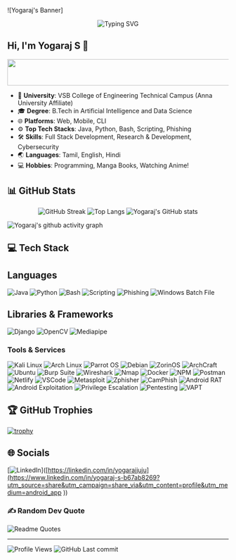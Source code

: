 ![Yogaraj's Banner]

<p align="center">
  <img src="https://readme-typing-svg.herokuapp.com/?font=Josefin+Sans&weight=700&size=46&pause=1000&color=DC143C&vCenter=true&width=800&lines=AI+%26+Data+Science:+Just+for+Fun;Self-Taught+Cybersecurity+Ninja;Researcher:+Always+Asking+Why;Exploitation:+My+Secret+Weapon;Life+and+the+Network!" alt="Typing SVG"/>
</p>

## Hi, I'm Yogaraj S 👋

<p align="center">
    <img src="https://img.shields.io/badge/Self--Taught_Software_Engineer_%26_Cybersecurity_Enthusiast-crimson?style=for-the-badge&logoColor=white" alt="Self-Taught Software Engineer & Cybersecurity Enthusiast" width="3000" height="60"/>
</p>

- 🏫 **University**: VSB College of Engineering Technical Campus (Anna University Affiliate)
- 🎓 **Degree**: B.Tech in Artificial Intelligence and Data Science
- 🌐 **Platforms**: Web, Mobile, CLI
- ⚙️ **Top Tech Stacks**: Java, Python, Bash, Scripting, Phishing
- 🛠️ **Skills**: Full Stack Development, Research & Development, Cybersecurity
- 🌏 **Languages**: Tamil, English, Hindi
- 💻 **Hobbies**: Programming, Manga Books, Watching Anime!

## 📊 GitHub Stats

<div align="center">

![GitHub Streak](http://github-readme-streak-stats.herokuapp.com?user=yogarajjuju&theme=chartreuse-dark&hide_border=true&date_format=M%20j%5B%2C%20Y%5D&v=20241107101720)
![Top Langs](https://github-readme-stats.vercel.app/api/top-langs/?username=yogarajjuju&layout=compact&hide_border=true&theme=chartreuse-dark&v=20241107101720)
![Yogaraj's GitHub stats](https://github-readme-stats.vercel.app/api?username=yogarajjuju&theme=chartreuse-dark&hide_border=true&show_icons=true&v=20241107101720)

</div>

<!-- Contribution Graph -->
![Yogaraj's github activity graph](https://github-readme-activity-graph.vercel.app/graph?username=yogarajjuju&theme=github-compact&v=20241107101720)

<!-- Tech Stack -->
## 💻 Tech Stack

## Languages
![Java](https://img.shields.io/badge/java-%23ED8B00.svg?style=for-the-badge&logo=java&logoColor=white) 
![Python](https://img.shields.io/badge/python-3670A0?style=for-the-badge&logo=python&logoColor=ffdd54) 
![Bash](https://img.shields.io/badge/bash-%2312100E.svg?style=for-the-badge&logo=gnu-bash&logoColor=white) 
![Scripting](https://img.shields.io/badge/scripting-%234B4B4B.svg?style=for-the-badge&logoColor=white) 
![Phishing](https://img.shields.io/badge/phishing-%23DC143C.svg?style=for-the-badge&logoColor=white) 
![Windows Batch File](https://img.shields.io/badge/Windows_Batch_File-%230000FF.svg?style=for-the-badge&logo=windows&logoColor=white)

## Libraries & Frameworks
![Django](https://img.shields.io/badge/django-%23092E20.svg?style=for-the-badge&logo=django&logoColor=white) 
![OpenCV](https://img.shields.io/badge/OpenCV-%23white.svg?style=for-the-badge&logo=opencv&logoColor=%23white) 
![Mediapipe](https://img.shields.io/badge/Mediapipe-%23000000.svg?style=for-the-badge&logo=mediapipe&logoColor=%23white) 

### Tools & Services

![Kali Linux](https://img.shields.io/badge/Kali%20Linux-557C93?style=for-the-badge&logo=kali-linux&logoColor=white)
![Arch Linux](https://img.shields.io/badge/Arch_Linux-1793D1?style=for-the-badge&logo=arch-linux&logoColor=white) 
![Parrot OS](https://img.shields.io/badge/Parrot%20OS-1F5EAB?style=for-the-badge&logo=parrotos&logoColor=white)
![Debian](https://img.shields.io/badge/Debian-A81D33?style=for-the-badge&logo=debian&logoColor=white)
![ZorinOS](https://img.shields.io/badge/Zorin%20OS-0CC1F3?style=for-the-badge&logo=zorin&logoColor=white)
![ArchCraft](https://img.shields.io/badge/ArchCraft-483D8B?style=for-the-badge&logo=arch-linux&logoColor=white)
![Ubuntu](https://img.shields.io/badge/Ubuntu-E95420?style=for-the-badge&logo=ubuntu&logoColor=white) 
![Burp Suite](https://img.shields.io/badge/Burp%20Suite-7D3C9B?style=for-the-badge&logo=burp-suite&logoColor=white)
![Wireshark](https://img.shields.io/badge/Wireshark-1679A7?style=for-the-badge&logo=wireshark&logoColor=white)
![Nmap](https://img.shields.io/badge/Nmap-00BFFF?style=for-the-badge&logo=nmap&logoColor=white)
![Docker](https://img.shields.io/badge/Docker-2CA5E0?style=for-the-badge&logo=docker&logoColor=white) 
![NPM](https://img.shields.io/badge/NPM-%23000000.svg?style=for-the-badge&logo=npm&logoColor=white) 
![Postman](https://img.shields.io/badge/Postman-FF6C37?style=for-the-badge&logo=postman&logoColor=white) 
![Netlify](https://img.shields.io/badge/netlify-%23000000.svg?style=for-the-badge&logo=netlify&logoColor=#00C7B7) 
![VSCode](https://img.shields.io/badge/VSCode-0078D4?style=for-the-badge&logo=visual%20studio%20code&logoColor=white) 
![Metasploit](https://img.shields.io/badge/Metasploit-202020?style=for-the-badge&logo=metasploit&logoColor=white)
![Zphisher](https://img.shields.io/badge/Zphisher-%23DC143C.svg?style=for-the-badge&logoColor=white) 
![CamPhish](https://img.shields.io/badge/CamPhish-%23DC143C.svg?style=for-the-badge&logoColor=white) 
![Android RAT](https://img.shields.io/badge/Android%20RAT-32CD32?style=for-the-badge&logo=android&logoColor=white)
![Android Exploitation](https://img.shields.io/badge/Android%20Exploitation-32CD32?style=for-the-badge&logo=android&logoColor=white)
![Privilege Escalation](https://img.shields.io/badge/Privilege%20Escalation-FFA500?style=for-the-badge&logo=security&logoColor=white)
![Pentesting](https://img.shields.io/badge/Pentesting-000000?style=for-the-badge&logo=security&logoColor=white)
![VAPT](https://img.shields.io/badge/VAPT-000000?style=for-the-badge&logo=security&logoColor=white)


<!-- GitHub Trophies -->
## 🏆 GitHub Trophies
[![trophy](https://github-profile-trophy.vercel.app/?username=yogarajjuju&theme=monokai&row=1&column=3)](https://github.com/ryo-ma/github-profile-trophy)

<!-- Socials -->
## 🌐 Socials
[![LinkedIn](https://img.shields.io/badge/LinkedIn-%230077B5.svg?logo=linkedin&logoColor=white&style=for-the-badge)]([https://linkedin.com/in/yogarajjuju](https://www.linkedin.com/in/yogaraj-s-b67ab8269?utm_source=share&utm_campaign=share_via&utm_content=profile&utm_medium=android_app )) 

<!-- Random Dev Quote -->
### ✍️ Random Dev Quote

![Readme Quotes](https://quotes-github-readme.vercel.app/api?type=horizontal&theme=chartreuse-dark&hide_border=true&show_icons=true)

<hr/>

<!-- Status -->
![Profile Views](https://komarev.com/ghpvc/?username=yogarajjuju)
![GitHub Last commit](https://img.shields.io/github/last-commit/yogarajjuju/yogarajjuju)
